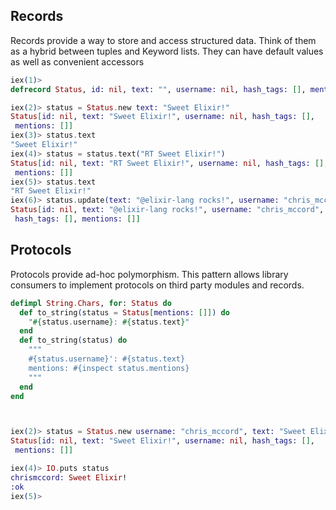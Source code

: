 ## Records
Records provide a way to store and access structured data.  Think of them as a
hybrid between tuples and Keyword lists.  They can have default values as well as convenient accessors

```elixir
iex(1)>
defrecord Status, id: nil, text: "", username: nil, hash_tags: [], mentions: []

iex(2)> status = Status.new text: "Sweet Elixir!"
Status[id: nil, text: "Sweet Elixir!", username: nil, hash_tags: [],
 mentions: []]
iex(3)> status.text
"Sweet Elixir!"
iex(4)> status = status.text("RT Sweet Elixir!")
Status[id: nil, text: "RT Sweet Elixir!", username: nil, hash_tags: [],
 mentions: []]
iex(5)> status.text
"RT Sweet Elixir!"
iex(6)> status.update(text: "@elixir-lang rocks!", username: "chris_mccord")
Status[id: nil, text: "@elixir-lang rocks!", username: "chris_mccord",
 hash_tags: [], mentions: []]
```

## Protocols

Protocols provide ad-hoc polymorphism.  This pattern allows library consumers
to implement protocols on third party modules and records.

```elixir
defimpl String.Chars, for: Status do
  def to_string(status = Status[mentions: []]) do
    "#{status.username}: #{status.text}"
  end
  def to_string(status) do
    """
    #{status.username}': #{status.text}
    mentions: #{inspect status.mentions}
    """
  end
end



iex(2)> status = Status.new username: "chris_mccord", text: "Sweet Elixir!"
Status[id: nil, text: "Sweet Elixir!", username: nil, hash_tags: [],
 mentions: []]

iex(4)> IO.puts status
chrismccord: Sweet Elixir!
:ok
iex(5)>
```




